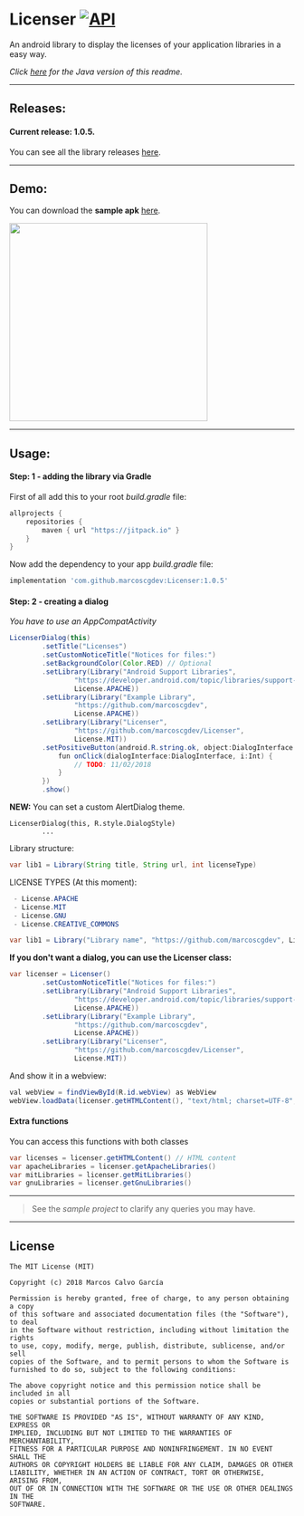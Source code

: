 # Licenser  [![API](https://img.shields.io/badge/API-14%2B-blue.svg?style=flat)](https://android-arsenal.com/api?level=14) 
An android library to display the licenses of your application libraries in a easy way.

_Click [here](https://github.com/marcoscgdev/Licenser/blob/master/README.md) for the Java version of this readme._

---

## Releases:

#### Current release: 1.0.5.

You can see all the library releases [here](https://github.com/marcoscgdev/Licenser/releases).

---

## Demo:

You can download the **sample apk** [here](https://github.com/marcoscgdev/Licenser/releases/download/1.0.0/app-debug.apk).

<img src="https://raw.githubusercontent.com/marcoscgdev/Licenser/master/device-2018-02-11-161003.png" width="350">

---

## Usage:

#### Step: 1 - adding the library via Gradle

First of all add this to your root *build.gradle* file:

```groovy
allprojects {
    repositories {
        maven { url "https://jitpack.io" }
    }
}
```

Now add the dependency to your app *build.gradle* file:

```groovy
implementation 'com.github.marcoscgdev:Licenser:1.0.5'
```

#### Step: 2 - creating a dialog

*You have to use an AppCompatActivity*

```java
LicenserDialog(this)
        .setTitle("Licenses")
        .setCustomNoticeTitle("Notices for files:")
        .setBackgroundColor(Color.RED) // Optional
        .setLibrary(Library("Android Support Libraries",
                "https://developer.android.com/topic/libraries/support-library/index.html",
                License.APACHE))
        .setLibrary(Library("Example Library",
                "https://github.com/marcoscgdev",
                License.APACHE))
        .setLibrary(Library("Licenser",
                "https://github.com/marcoscgdev/Licenser",
                License.MIT))
        .setPositiveButton(android.R.string.ok, object:DialogInterface.OnClickListener() {
            fun onClick(dialogInterface:DialogInterface, i:Int) {
                // TODO: 11/02/2018
            }
        })
        .show()
```

**NEW:** You can set a custom AlertDialog theme.

```
LicenserDialog(this, R.style.DialogStyle)
        ...
```

Library structure:

```java
var lib1 = Library(String title, String url, int licenseType)
```

LICENSE TYPES (At this moment):

```java
 - License.APACHE
 - License.MIT
 - License.GNU
 - License.CREATIVE_COMMONS
 ```
 
 ```java
var lib1 = Library("Library name", "https://github.com/marcoscgdev", License.APACHE)
 ```

**If you don't want a dialog, you can use the Licenser class:**

```java
var licenser = Licenser()
        .setCustomNoticeTitle("Notices for files:")
        .setLibrary(Library("Android Support Libraries",
                "https://developer.android.com/topic/libraries/support-library/index.html",
                License.APACHE))
        .setLibrary(Library("Example Library",
                "https://github.com/marcoscgdev",
                License.APACHE))
        .setLibrary(Library("Licenser",
                "https://github.com/marcoscgdev/Licenser",
                License.MIT))
```

And show it in a webview:

```java
val webView = findViewById(R.id.webView) as WebView
webView.loadData(licenser.getHTMLContent(), "text/html; charset=UTF-8", null)
```

#### Extra functions

You can access this functions with both classes

```java
var licenses = licenser.getHTMLContent() // HTML content
var apacheLibraries = licenser.getApacheLibraries()
var mitLibraries = licenser.getMitLibraries()
var gnuLibraries = licenser.getGnuLibraries()
```

---
>See the *sample project* to clarify any queries you may have.

---

## License

```
The MIT License (MIT)

Copyright (c) 2018 Marcos Calvo García

Permission is hereby granted, free of charge, to any person obtaining a copy
of this software and associated documentation files (the "Software"), to deal
in the Software without restriction, including without limitation the rights
to use, copy, modify, merge, publish, distribute, sublicense, and/or sell
copies of the Software, and to permit persons to whom the Software is
furnished to do so, subject to the following conditions:

The above copyright notice and this permission notice shall be included in all
copies or substantial portions of the Software.

THE SOFTWARE IS PROVIDED "AS IS", WITHOUT WARRANTY OF ANY KIND, EXPRESS OR
IMPLIED, INCLUDING BUT NOT LIMITED TO THE WARRANTIES OF MERCHANTABILITY,
FITNESS FOR A PARTICULAR PURPOSE AND NONINFRINGEMENT. IN NO EVENT SHALL THE
AUTHORS OR COPYRIGHT HOLDERS BE LIABLE FOR ANY CLAIM, DAMAGES OR OTHER
LIABILITY, WHETHER IN AN ACTION OF CONTRACT, TORT OR OTHERWISE, ARISING FROM,
OUT OF OR IN CONNECTION WITH THE SOFTWARE OR THE USE OR OTHER DEALINGS IN THE
SOFTWARE.
```

